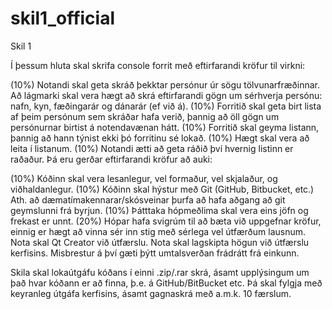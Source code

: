 # skil1_official
Skil 1

Í þessum hluta skal skrifa console forrit með eftirfarandi kröfur til virkni:

(10%) Notandi skal geta skráð þekktar persónur úr sögu tölvunarfræðinnar. Að lágmarki skal vera hægt að skrá eftirfarandi gögn um sérhverja persónu: nafn, kyn, fæðingarár og dánarár (ef við á).
(10%) Forritið skal geta birt lista af þeim persónum sem skráðar hafa verið, þannig að öll gögn um persónurnar birtist á notendavænan hátt.
(10%) Forritið skal geyma listann, þannig að hann týnist ekki þó forritinu sé lokað.
(10%) Hægt skal vera að leita í listanum.
(10%) Notandi ætti að geta ráðið því hvernig listinn er raðaður.
Þá eru gerðar eftirfarandi kröfur að auki:

(10%) Kóðinn skal vera lesanlegur, vel formaður, vel skjalaður, og viðhaldanlegur.
(10%) Kóðinn skal hýstur með Git (GitHub, Bitbucket, etc.) Ath. að dæmatímakennarar/skósveinar þurfa að hafa aðgang að git geymslunni frá byrjun.
(10%) Þátttaka hópmeðlima skal vera eins jöfn og frekast er unnt.
(20%) Hópar hafa svigrúm til að bæta við uppgefnar kröfur, einnig er hægt að vinna sér inn stig með sérlega vel útfærðum lausnum.
Nota skal Qt Creator við útfærslu. Nota skal lagskipta högun við útfærslu kerfisins. Misbrestur á því gæti þýtt umtalsverðan frádrátt frá einkunn.

Skila skal lokaútgáfu kóðans í einni .zip/.rar skrá, ásamt upplýsingum um það hvar kóðann er að finna, þ.e. á GitHub/BitBucket etc. Þá skal fylgja með keyranleg útgáfa kerfisins, ásamt gagnaskrá með a.m.k. 10 færslum.
